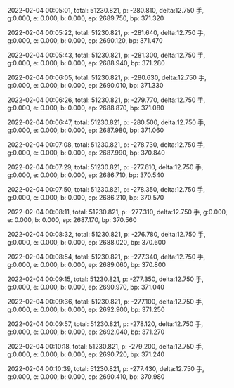 2022-02-04 00:05:01, total: 51230.821, p: -280.810, delta:12.750 手, g:0.000, e: 0.000, b: 0.000, ep: 2689.750, bp: 371.320

2022-02-04 00:05:22, total: 51230.821, p: -281.640, delta:12.750 手, g:0.000, e: 0.000, b: 0.000, ep: 2690.120, bp: 371.470

2022-02-04 00:05:43, total: 51230.821, p: -281.300, delta:12.750 手, g:0.000, e: 0.000, b: 0.000, ep: 2688.940, bp: 371.280

2022-02-04 00:06:05, total: 51230.821, p: -280.630, delta:12.750 手, g:0.000, e: 0.000, b: 0.000, ep: 2690.010, bp: 371.330

2022-02-04 00:06:26, total: 51230.821, p: -279.770, delta:12.750 手, g:0.000, e: 0.000, b: 0.000, ep: 2688.870, bp: 371.080

2022-02-04 00:06:47, total: 51230.821, p: -280.500, delta:12.750 手, g:0.000, e: 0.000, b: 0.000, ep: 2687.980, bp: 371.060

2022-02-04 00:07:08, total: 51230.821, p: -278.730, delta:12.750 手, g:0.000, e: 0.000, b: 0.000, ep: 2687.990, bp: 370.840

2022-02-04 00:07:29, total: 51230.821, p: -277.610, delta:12.750 手, g:0.000, e: 0.000, b: 0.000, ep: 2686.710, bp: 370.540

2022-02-04 00:07:50, total: 51230.821, p: -278.350, delta:12.750 手, g:0.000, e: 0.000, b: 0.000, ep: 2686.210, bp: 370.570

2022-02-04 00:08:11, total: 51230.821, p: -277.310, delta:12.750 手, g:0.000, e: 0.000, b: 0.000, ep: 2687.170, bp: 370.560

2022-02-04 00:08:32, total: 51230.821, p: -276.780, delta:12.750 手, g:0.000, e: 0.000, b: 0.000, ep: 2688.020, bp: 370.600

2022-02-04 00:08:54, total: 51230.821, p: -277.340, delta:12.750 手, g:0.000, e: 0.000, b: 0.000, ep: 2689.060, bp: 370.800

2022-02-04 00:09:15, total: 51230.821, p: -277.350, delta:12.750 手, g:0.000, e: 0.000, b: 0.000, ep: 2690.970, bp: 371.040

2022-02-04 00:09:36, total: 51230.821, p: -277.100, delta:12.750 手, g:0.000, e: 0.000, b: 0.000, ep: 2692.900, bp: 371.250

2022-02-04 00:09:57, total: 51230.821, p: -278.120, delta:12.750 手, g:0.000, e: 0.000, b: 0.000, ep: 2692.040, bp: 371.270

2022-02-04 00:10:18, total: 51230.821, p: -279.200, delta:12.750 手, g:0.000, e: 0.000, b: 0.000, ep: 2690.720, bp: 371.240

2022-02-04 00:10:39, total: 51230.821, p: -277.430, delta:12.750 手, g:0.000, e: 0.000, b: 0.000, ep: 2690.410, bp: 370.980